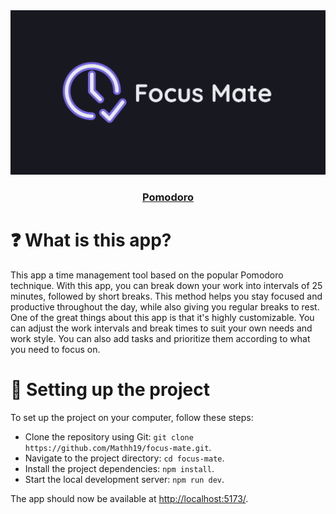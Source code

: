 <div align="center">
  <img width="600" alt="Banner do app pomodoro" src="public/banner.png" />
</div>

<h3 align="center">
  <a href="https://pomodoromate.vercel.app">Pomodoro</a>
</h3>

# ❓ What is this app?

This app a time management tool based on the popular Pomodoro technique. With this app, you can break down your work into intervals of 25 minutes, followed by short breaks. This method helps you stay focused and productive throughout the day, while also giving you regular breaks to rest. One of the great things about this app is that it's highly customizable. You can adjust the work intervals and break times to suit your own needs and work style. You can also add tasks and prioritize them according to what you need to focus on.

# 🔧 Setting up the project

To set up the project on your computer, follow these steps:

* Clone the repository using Git: `git clone https://github.com/Mathh19/focus-mate.git`.
* Navigate to the project directory: `cd focus-mate`.
* Install the project dependencies: `npm install`.
* Start the local development server: `npm run dev`.

The app should now be available at <http://localhost:5173/>.
